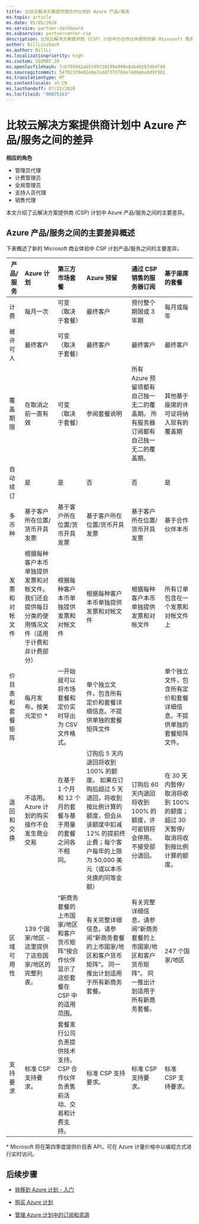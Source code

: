 ```yaml
---
title: 比较云解决方案提供商合作伙伴的 Azure 产品/服务
ms.topic: article
ms.date: 05/05/2020
ms.service: partner-dashboard
ms.subservice: partnercenter-csp
description: 比较云解决方案提供商 (CSP) 计划中为合作伙伴提供的新 Microsoft 商务体验中的产品/服务之间的主要差异。
author: BillLinzbach
ms.author: BillLi
ms.localizationpriority: high
ms.custom: SEOMAY.20
ms.openlocfilehash: 7cbf049d2a65fd9738299e090e8ab40107d64f89
ms.sourcegitcommit: 54f823f0e02e0e7add737d78de74d8eba8d9f381
ms.translationtype: HT
ms.contentlocale: zh-CN
ms.lasthandoff: 07/22/2020
ms.locfileid: "86875163"
---
```

# <a name="compare-differences-between-azure-offers-in-the-csp-program"></a>比较云解决方案提供商计划中 Azure 产品/服务之间的差异

**相应的角色**

- 管理员代理
- 计费管理员
- 全局管理员
- 支持人员代理
- 销售代理

本文介绍了云解决方案提供商 (CSP) 计划中 Azure 产品/服务之间的主要差异。

## <a name="overview-of-key-differences-between-azure-offers"></a>Azure 产品/服务之间的主要差异概述

下表概述了新的 Microsoft 商业体验中 CSP 计划产品/服务之间的主要差异。

|**产品/服务**| **Azure 计划**|**第三方市场套餐**|**Azure 预留**|**通过 CSP 销售的服务器订阅**|**基于座席的套餐**|
|-------------------|:------|:-----|:---------|:--------------|:---------|
|计费|每月一次|可变（取决于套餐）|最终客户|预付整个期限或 3 年期|每月或每年|
|被许可人|最终客户|可变（取决于套餐）|最终客户| 最终客户|最终客户|
|覆盖期限|在取消之前一直有效|可变（取决于套餐）|参阅套餐说明|所有 Azure 预留项都有自己独一无二的覆盖期。 所有服务器订阅都有自己独一无二的覆盖期。|   其他基于座席的许可证将纳入现有的覆盖期|
|自动续订|是|是|否| 否|是|
|多币种|基于客户所在位置/货币开具发票|基于客户所在位置/货币开具发票|基于客户所在位置/货币开具发票|基于客户所在位置/货币开具发票|基于合作伙伴本币| 
|发票和对帐文件|根据每种客户本币单独提供发票和对帐文件。  我们还会提供每日分类的使用情况文件（适用于计费和非计费部分） |根据每种客户本币单独提供发票和对帐文件|根据每种客户本币单独提供发票和对帐文件|根据每种客户本币单独提供发票和对帐文件|所有订单包含在一个发票和对帐文件上|
|价目表和套餐矩阵|每月发布，按美元定价 *|一开始就可以将市场套餐和定价实时导出为 CSV 文件格式。|单个独立文件，包含所有定价和套餐详细信息。不提供单独的套餐矩阵文件||单个独立文件，包含所有定价和套餐详细信息。不提供单独的套餐矩阵文件。| 
|退回和交换|不适用。 Azure 计划的购买操作不会发生商业交易|在基于 1 个月和 12 个月的套餐与基于用量的套餐之间各不相同。|订购后 5 天内退回将收到 100% 的额度。 如果在订购后超过 5 天退回，将收到按比例计算的额度，但会从该额度中扣减 12% 的提前终止费；每个客户每年的上限为 50,000 美元（或以本币兑换的同等金额）|订购后 60 天内退回将收到 100% 的额度，许可密钥将会停用。 不接受部分退回。|   在 30 天内暂停/取消将收到 100% 的额度；超过 30 天暂停/取消将收到按比例计算的额度。|
|区域可用性|139 个国家/地区 - 这里提供了这些国家/地区的完整列表。|“新商务套餐的上市国家/地区和客户货币矩阵”按合作伙伴显示了这些套餐在 CSP 中的适用范围。|有关完整详细信息，请参阅“新商务套餐的上市国家/地区和客户货币矩阵”。 同一推出计划适用于所有新商务套餐。|有关完整详细信息，请参阅“新商务套餐的上市国家/地区和客户货币矩阵”。  同一推出计划适用于所有新商务套餐。|247 个国家/地区|
|支持要求|标准 CSP 支持要求。|套餐发行公司负责提供技术支持。  CSP 合作伙伴负责售前活动、交易和计费支持。|标准 CSP 支持要求。|标准 CSP 支持要求。|标准 CSP 支持要求。|

\* Microsoft 将在第四季度提供价目表 API，可在 Azure 计量价格中以编程方式进行实时访问。

## <a name="next-steps"></a>后续步骤

- [转移到 Azure 计划 - 入门](azure-plan-get-started.md)

- [购买 Azure 计划](purchase-azure-plan.md)

- [管理 Azure 计划中的订阅和资源](azure-plan-manage.md)